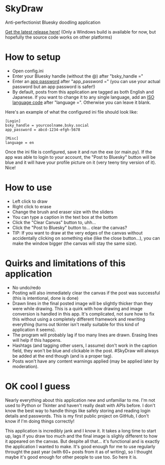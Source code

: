 # SkyDraw
Anti-perfectionist Bluesky doodling application

[Get the latest release here!](https://github.com/iamsako/SkyDraw/releases/latest)
(Only a Windows build is available for now, but hopefully the source code works on other platforms)

# How to setup
- Open config.ini
- Enter your Bluesky handle (without the @) after "bsky_handle ="
- Enter an [app password](https://bsky.app/settings/app-passwords) after "app_password =" (you can use your actual password but an app password is safer!)
- By default, posts from this application are tagged as both English and Japanese. If you want to change it to any single language, add an [ISO language code](https://www.w3schools.com/tags/ref_language_codes.asp) after "language =". Otherwise you can leave it blank.

Here's an example of what the configured ini file should look like:
```
[Login]
bsky_handle = yourcoolname.bsky.social
app_password = abcd-1234-efgh-5678

[Misc]
language = en
```

Once the ini file is configured, save it and run the exe (or main.py). If the app was able to login to your account, the "Post to Bluesky" button will be blue and it will have your profile picture on it (very teeny tiny version of it). Nice!

# How to use
- Left click to draw
- Right click to erase
- Change the brush and eraser size with the sliders
- You can type a caption in the text box at the bottom
- Click the "Clear Canvas" button to, uhh...
- Click the "Post to Bluesky" button to... clear the canvas?
- TIP: If you want to draw at the very edges of the canvas without accidentally clicking on something else (like the close button...), you can make the window bigger (the canvas will stay the same size).

# Quirks and limitations of this application
- No undo/redo
- Posting will also immediately clear the canvas if the post was successful (this is intentional, done is done)
- Drawn lines in the final posted image will be slightly thicker than they were while drawing. This is a quirk with how drawing and image conversion is handled in this app. It's complicated, not sure how to fix this without using a completely different framework and rewriting everything (turns out tkinter isn't really suitable for this kind of application it seems).
- The program will probably lag if too many lines are drawn. Erasing lines will help if this happens.
- Hashtags (and tagging other users, I assume) don't work in the caption field, they won't be blue and clickable in the post. #SkyDraw will always be added at the end though (and is a proper tag).
- Posts won't have any content warnings applied (may be applied later by moderation).

# OK cool I guess
Nearly everything about this application new and unfamiliar to me. I'm not used to Python or Tkinter and haven't really dealt with APIs before. I don't know the best way to handle things like safely storing and reading login details and passwords. This is my first public project on GitHub, I don't know if I'm doing things correctly! 

This application is incredibly jank and I know it. It takes a long time to start up, lags if you draw too much and the final image is slighly different to how it appeared on the canvas. But despite all that... it's functional and is exactly the application I wanted to make. It's good enough for me to use regularly throught the past year (with 60+ posts from it as of writing), so I thought maybe it's good enough for other people to use too. So here it is.